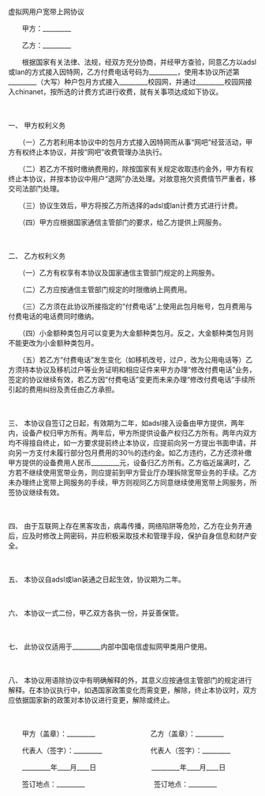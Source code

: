 



虚拟网用户宽带上网协议



 

　　甲方：_________　　

　　乙方：_________　　

　　根据国家有关法律、法规，经双方充分协商，并经甲方查验，同意乙方以adsl或lan的方式接入因特网，乙方付费电话号码为_________，使用本协议所述第_________（大写）种户包月方式接入_________校园网，并通过_________校园网接入chinanet，按所选的计费方式进行收费，就有关事项达成如下协议。

　　

一、
甲方权利义务

　　（一）乙方若利用本协议中的包月方式接入因特网而从事“网吧”经营活动，甲方有权终止本协议，并按“网吧”收费管理办法执行。

　　（二）若乙方不按时缴纳费用的，除按国家有关规定收取违约金外，甲方有权终止本协议，并按本协议中用户“退网”办法处理。对故意拖欠资费情节严重者，移交司法部门处理。

　　（三）协议生效后，甲方将按乙方所选择的adsl或lan计费方式进行计费。

　　（四）甲方应根据国家通信主管部门的要求，给乙方提供上网服务。

　　

二、
乙方权利义务

　　（一）乙方有权享有本协议及国家通信主管部门规定的上网服务。

　　（二）乙方应按通信主管部门规定的时限缴纳上网费用。

　　（三）乙方须在此协议所接指定的“付费电话”上使用此包月帐号，包月费用与付费电话的电话费同时缴纳。

　　（四）小金额种类包月可以变更为大金额种类包月。反之，大金额种类包月则不能更改为小金额种类包月。

　　（五）若乙方“付费电话”发生变化（如移机改号，过户，改为公用电话等）乙方须持本协议及移机过户等业务证明和相应证件来甲方办理“修改付费电话”业务，签定的协议继续有效，若乙方因“付费电话”变更而未来办理“修改付费电话”手续所引起的费用纠纷及责任由乙方承担。

　　

三、
本协议自签订之日起，有效期为二年，如adsl接入设备由甲方提供，两年内，设备产权归甲方所有。两年后，甲方所提供设备产权归乙方所有。两年内双方均不得擅自终止，如一方要求提前终止本协议，应提前向另一方提出书面申请，并向另一方支付未履行部分包月费用的30％的违约金。如乙方违约，乙方还须补缴甲方提供的设备费用人民币_________元，设备归乙方所有。乙方临近届满时，乙方若不继续使用宽带业务，则应提前到甲方营业厅办理拆除宽带业务的手续。乙方未办理终止宽带上网服务的手续，甲方则视同乙方同意继续使用宽带上网服务，所签协议继续有效。

　　

四、
由于互联网上存在黑客攻击，病毒传播，网络陷阱等危险，乙方在业务开通后，应及时修改上网密码，并应积极采取技术和管理手段，保护自身信息和财产安全。

　　

五、
本协议自adsl或lan装通之日起生效，协议期为二年。

　　

六、
本协议一式二份，甲乙双方各执一份，并妥善保管。

　　

七、
此协议仅适用于_________内部中国电信虚拟网甲类用户使用。

　　

八、
本协议用语除协议中有明确解释的外，其意义应按通信主管部门的规定进行解释。在本协议执行中，如遇国家政策变化而需变更，解除，终止本协议时，双方应依据国家新的政策对本协议进行变更，解除或终止。

　　

　　甲方（盖章）：_________　　　　　　　　乙方（盖章）：_________　　

　　代表人（签字）：_________　　　　　　　代表人（签字）：_________　　

　　_________年____月____日　　　　　　　　_________年____月____日　　

　　签订地点：_________　　　　　　　　　　签订地点：_________